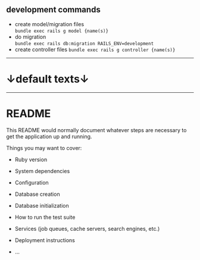 ## development commands
* create model/migration files  
  `bundle exec rails g model {name(s)}`
* do migration  
  `bundle exec rails db:migration RAILS_ENV=development`
* create controller files
  `bundle exec rails g controller {name(s)}`

****************************************
# ↓default texts↓
****************************************
# README
This README would normally document whatever steps are necessary to get the
application up and running.

Things you may want to cover:

* Ruby version

* System dependencies

* Configuration

* Database creation

* Database initialization

* How to run the test suite

* Services (job queues, cache servers, search engines, etc.)

* Deployment instructions

* ...
